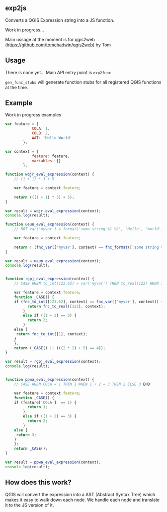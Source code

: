 ## exp2js

Converts a QGIS Expression string into a JS function.

Work in progress...

Main ussage at the moment is for qgis2web (https://github.com/tomchadwin/qgis2web) by Tom 

## Usage

There is none yet... Main API entry point is `exp2func`

`gen_func_stubs` will generate function stubs for all registered QGIS functions at the time.

## Example

Work in progress examples

```javascript
var feature = {
            COLA: 1,
            COLB: 2,
            WAT: 'Hello World'
        };

var context = {
            feature: feature,
            variables: {}
        };

function wqjr_eval_expression(context) {
    // (1 + 1) * 3 + 5

    var feature = context.feature;
    
    return (((1 + 1) * 3) + 5);
}

var result = wqjr_eval_expression(context);
console.log(result);

function ueun_eval_expression(context) {
    // NOT var('myvar') = format('some string %1 %2', 'Hello', 'World')

    var feature = context.feature;
    
    return ! (fnc_var(['myvar'], context) == fnc_format(['some string %1 %2','Hello','World'], context)) ;
}

var result = ueun_eval_expression(context);
console.log(result);


function rgpj_eval_expression(context) {
    // CASE WHEN to_int(123.52) = var('myvar') THEN to_real(123) WHEN 1 + 2 = 3 THEN 2 ELSE to_int(1) END OR 2 * 2 + 5 = 4

    var feature = context.feature;
    function _CASE() {
    if (fnc_to_int([123.52], context) == fnc_var(['myvar'], context)) {
          return fnc_to_real([123], context);
        }
        else if ((1 + 2) == 3) {
          return 2;
        }
    else {
     return fnc_to_int([1], context);
    }
    };
    return (_CASE() || (((2 * 2) + 5) == 4));
}

var result = rgpj_eval_expression(context);
console.log(result);


function ppwa_eval_expression(context) {
    // CASE WHEN COLA = 1 THEN 1 WHEN 1 + 2 = 3 THEN 2 ELSE 3 END

    var feature = context.feature;
    function _CASE() {
    if (feature['COLA']  == 1) {
          return 1;
        }
        else if ((1 + 2) == 3) {
          return 2;
        }
    else {
     return 3;
    }
    };
    return _CASE();
}

var result = ppwa_eval_expression(context);
console.log(result);

```


## How does this work?

QGIS will convert the expression into a AST (Abstract Syntax Tree) which makes it easy to walk down each node.  We handle each node and translate it to the JS version of it.


